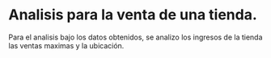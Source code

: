 # Analisis para la venta de una tienda.

Para el analisis bajo los datos obtenidos, se analizo los ingresos de la tienda las ventas maximas y la ubicación.
